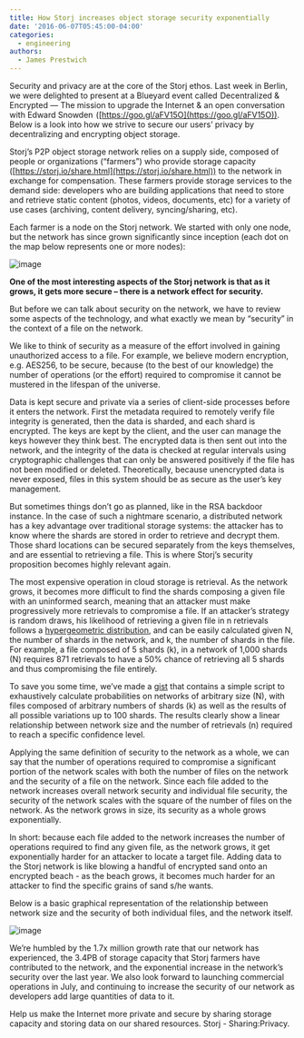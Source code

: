 ```yaml
---
title: How Storj increases object storage security exponentially
date: '2016-06-07T05:45:00-04:00'
categories:
  - engineering
authors:
  - James Prestwich
---
```

Security and privacy are at the core of the Storj ethos. Last week in Berlin, we were delighted to present at a Blueyard event called  Decentralized & Encrypted — The mission to upgrade the Internet & an open conversation with Edward Snowden  ([https://goo.gl/aFV15O](https://goo.gl/aFV15O)). Below is a look into how we strive to secure our users’ privacy by decentralizing and encrypting object storage.  

Storj’s P2P object storage network relies on a supply side, composed of people or organizations (“farmers”) who provide storage capacity ([https://storj.io/share.html](https://storj.io/share.html)) to the network in exchange for compensation. These farmers provide storage services to the demand side: developers who are building applications that need to store and retrieve static content (photos, videos, documents, etc) for a variety of use cases (archiving, content delivery, syncing/sharing, etc).

Each farmer is a node on the Storj network. We started with only one node, but the network has since grown significantly since inception (each dot on the map below represents one or more nodes):

![image](img/map.jpg)

**One of the most interesting aspects of the Storj network is that as it grows, it gets more secure – there is a network effect for security.**

But before we can talk about security on the network, we have to review some aspects of the technology, and what exactly we mean by “security” in the context of a file on the network.

We like to think of security as a measure of the effort involved in gaining unauthorized access to a file. For example, we believe modern encryption, e.g. AES256, to be secure, because (to the best of our knowledge) the number of operations (or the effort) required to compromise it cannot be mustered in the lifespan of the universe.

Data is kept secure and private via a series of client-side processes before it enters the network. First the metadata required to remotely verify file integrity is generated, then the data is sharded, and each shard is encrypted. The keys are kept by the client, and the user can manage the keys however they think best. The encrypted data is then sent out into the network, and the integrity of the data is checked at regular intervals using cryptographic challenges that can only be answered positively if the file has not been modified or deleted. Theoretically, because unencrypted data is never exposed, files in this system should be as secure as the user’s key management.

But sometimes things don’t go as planned, like in the RSA backdoor instance. In the case of such a nightmare scenario, a distributed network has a key advantage over traditional storage systems: the attacker has to know where the shards are stored in order to retrieve and decrypt them. Those shard locations can be secured separately from the keys themselves, and are essential to retrieving a file. This is where Storj’s security proposition becomes highly relevant again.

The most expensive operation in cloud storage is retrieval. As the network grows, it becomes more difficult to find the shards composing a given file with an uninformed search, meaning that an attacker must make progressively more retrievals to compromise a file. If an attacker’s strategy is random draws, his likelihood of retrieving a given file in n retrievals follows a [hypergeometric distribution](https://en.wikipedia.org/wiki/Hypergeometric_distribution), and can be easily calculated given N, the number of shards in the network, and k, the number of shards in the file. For example, a file composed of 5 shards (k), in a network of 1,000 shards (N) requires 871 retrievals to have a 50% chance of retrieving all 5 shards and thus compromising the file entirely.

To save you some time, we’ve made a [gist](https://gist.github.com/super3/ba2282488a9a3f1994257690b41a121c) that contains a simple script to exhaustively calculate probabilities on networks of arbitrary size (N), with files composed of arbitrary numbers of shards (k) as well as the results of all possible variations up to 100 shards. The results clearly show a linear relationship between network size and the number of retrievals (n) required to reach a specific confidence level.

Applying the same definition of security to the network as a whole, we can say that the number of operations required to compromise a significant portion of the network scales with both the number of files on the network and the security of a file on the network. Since each file added to the network increases overall network security and individual file security, the security of the network scales with the square of the number of files on the network. As the network grows in size, its security as a whole grows exponentially.

In short: because each file added to the network increases the number of operations required to find any given file, as the network grows, it get exponentially harder for an attacker to locate a target file. Adding data to the Storj network is like blowing a handful of encrypted sand onto an encrypted beach - as the beach grows, it becomes much harder for an attacker to find the specific grains of sand s/he wants.

Below is a basic graphical representation of the relationship between network size and the security of both individual files, and the network itself.

![image](img/lgraf.jpg)

We’re humbled by the 1.7x million growth rate that our network has experienced, the 3.4PB of storage capacity that Storj farmers have contributed to the network, and the exponential increase in the network’s security over the last year. We also look forward to launching commercial operations in July, and continuing to increase the security of our network as developers add large quantities of data to it.

Help us make the Internet more private and secure by sharing storage capacity and storing data on our shared resources. Storj - Sharing:Privacy.
